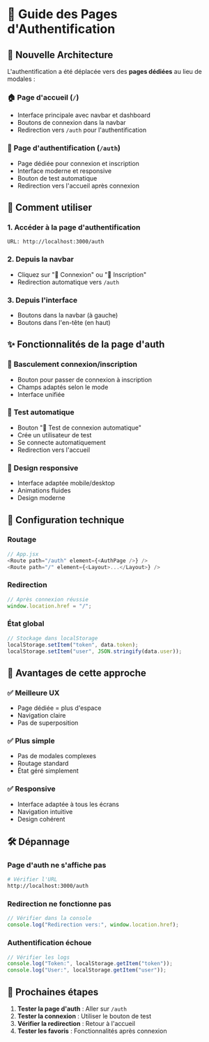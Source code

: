 # 🔐 Guide des Pages d'Authentification

## 📄 Nouvelle Architecture

L'authentification a été déplacée vers des **pages dédiées** au lieu de modales :

### 🏠 **Page d'accueil** (`/`)

- Interface principale avec navbar et dashboard
- Boutons de connexion dans la navbar
- Redirection vers `/auth` pour l'authentification

### 🔐 **Page d'authentification** (`/auth`)

- Page dédiée pour connexion et inscription
- Interface moderne et responsive
- Bouton de test automatique
- Redirection vers l'accueil après connexion

## 🎯 **Comment utiliser**

### 1. Accéder à la page d'authentification

```
URL: http://localhost:3000/auth
```

### 2. Depuis la navbar

- Cliquez sur "🔐 Connexion" ou "📝 Inscription"
- Redirection automatique vers `/auth`

### 3. Depuis l'interface

- Boutons dans la navbar (à gauche)
- Boutons dans l'en-tête (en haut)

## ✨ **Fonctionnalités de la page d'auth**

### 🔄 **Basculement connexion/inscription**

- Bouton pour passer de connexion à inscription
- Champs adaptés selon le mode
- Interface unifiée

### 🧪 **Test automatique**

- Bouton "🧪 Test de connexion automatique"
- Crée un utilisateur de test
- Se connecte automatiquement
- Redirection vers l'accueil

### 📱 **Design responsive**

- Interface adaptée mobile/desktop
- Animations fluides
- Design moderne

## 🔧 **Configuration technique**

### **Routage**

```javascript
// App.jsx
<Route path="/auth" element={<AuthPage />} />
<Route path="/" element={<Layout>...</Layout>} />
```

### **Redirection**

```javascript
// Après connexion réussie
window.location.href = "/";
```

### **État global**

```javascript
// Stockage dans localStorage
localStorage.setItem("token", data.token);
localStorage.setItem("user", JSON.stringify(data.user));
```

## 🚀 **Avantages de cette approche**

### ✅ **Meilleure UX**

- Page dédiée = plus d'espace
- Navigation claire
- Pas de superposition

### ✅ **Plus simple**

- Pas de modales complexes
- Routage standard
- État géré simplement

### ✅ **Responsive**

- Interface adaptée à tous les écrans
- Navigation intuitive
- Design cohérent

## 🛠️ **Dépannage**

### **Page d'auth ne s'affiche pas**

```bash
# Vérifier l'URL
http://localhost:3000/auth
```

### **Redirection ne fonctionne pas**

```javascript
// Vérifier dans la console
console.log("Redirection vers:", window.location.href);
```

### **Authentification échoue**

```javascript
// Vérifier les logs
console.log("Token:", localStorage.getItem("token"));
console.log("User:", localStorage.getItem("user"));
```

## 📝 **Prochaines étapes**

1. **Tester la page d'auth** : Aller sur `/auth`
2. **Tester la connexion** : Utiliser le bouton de test
3. **Vérifier la redirection** : Retour à l'accueil
4. **Tester les favoris** : Fonctionnalités après connexion

